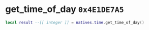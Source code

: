 # get_time_of_day `0x4E1DE7A5`

```lua
local result --[[ integer ]] = natives.time.get_time_of_day()
```